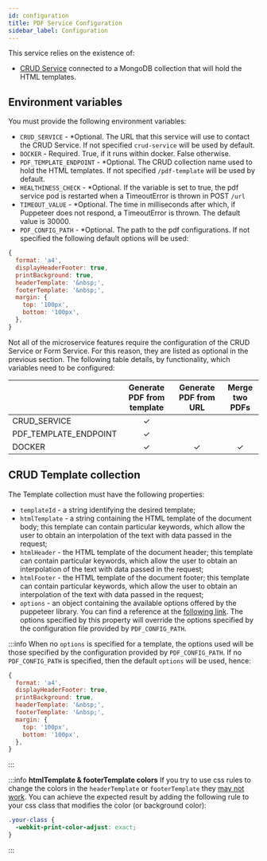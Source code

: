 ```yaml
---
id: configuration
title: PDF Service Configuration
sidebar_label: Configuration
---
```




This service relies on the existence of:
- [CRUD Service](/runtime-components/plugins/crud-service/10_overview_and_usage.md) connected to a MongoDB collection that will hold the HTML templates.

## Environment variables
You must provide the following environment variables:
- `CRUD_SERVICE` - *Optional. The URL that this service will use to contact the CRUD Service. If not specified `crud-service` will be used by default.
- `DOCKER` - Required. True, if it runs within docker. False otherwise.
- `PDF_TEMPLATE_ENDPOINT` - *Optional. The CRUD collection name used to hold the HTML templates. If not specified `/pdf-template` will be used by default.
- `HEALTHINESS_CHECK` - *Optional. If the variable is set to true, the pdf service pod is restarted when a TimeoutError is thrown in POST `/url`
- `TIMEOUT_VALUE` - *Optional. The time in milliseconds after which, if Puppeteer does not respond, a TimeoutError is thrown. The default value is 30000.
- `PDF_CONFIG_PATH` - *Optional. The path to the pdf configurations. If not specified the following default options will be used:

```javascript
{
  format: 'a4',
  displayHeaderFooter: true,
  printBackground: true,
  headerTemplate: '&nbsp;',
  footerTemplate: '&nbsp;',
  margin: {
    top: '100px',
    bottom: '100px',
  },
}
```
Not all of the microservice features require the configuration of the CRUD Service or Form Service. For this reason, they are listed as optional in the previous section. The following table details, by functionality, which variables need to be configured:

|  | Generate PDF from template | Generate PDF from URL | Merge two PDFs |
|---|:---:|:---:|:---:|
| CRUD_SERVICE | ✓ |  |  |
| PDF_TEMPLATE_ENDPOINT | ✓ |  |  |
| DOCKER | ✓ | ✓ | ✓ |


## CRUD Template collection
The Template collection must have the following properties:
 - `templateId` - a string identifying the desired template;
 - `htmlTemplate` - a string containing the HTML template of the document body; this template can contain particular keywords, which allow the user to obtain an interpolation of the text with data passed in the request;
 - `htmlHeader` - the HTML template of the document header; this template can contain particular keywords, which allow the user to obtain an interpolation of the text with data passed in the request;
 - `htmlFooter` - the HTML template of the document footer; this template can contain particular keywords, which allow the user to obtain an interpolation of the text with data passed in the request;
 - `options` - an object containing the available options offered by the puppeteer library. You can find a reference at the [following link](https://pptr.dev/api/puppeteer.pdfoptions#properties). The options specified by this property will override the options specified by the configuration file provided by `PDF_CONFIG_PATH`.

:::info
When no `options` is specified for a template, the options used will be those specified by the configuration provided by `PDF_CONFIG_PATH`. If no `PDF_CONFIG_PATH` is specified, then the default `options` will be used, hence:
```javascript
{
  format: 'a4',
  displayHeaderFooter: true,
  printBackground: true,
  headerTemplate: '&nbsp;',
  footerTemplate: '&nbsp;',
  margin: {
    top: '100px',
    bottom: '100px',
  },
}
```
:::

:::info
**htmlTemplate & footerTemplate colors**
If you try to use css rules to change the colors in the `headerTemplate` or `footerTemplate` they [may not work](https://github.com/puppeteer/puppeteer/issues/2182).
You can achieve the expected result by adding the following rule to your css class that modifies the color (or background color):
```css
.your-class {
  -webkit-print-color-adjust: exact;
}
```
:::

